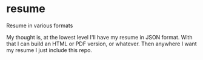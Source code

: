 # resume
Resume in various formats

My thought is, at the lowest level I'll have my resume in JSON format.  With that I can build an HTML or PDF version, or whatever.  Then anywhere I want my resume I just include this repo.
